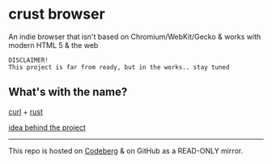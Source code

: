 # crust browser

An indie browser that isn't based on Chromium/WebKit/Gecko & works with modern HTML 5 & the web

``` text
DISCLAIMER!
This project is far from ready, but in the works.. stay tuned
```

## What's with the name?

[curl](https://curl.se/) + [rust](https://www.rust-lang.org/)

[idea behind the project](https://codeberg.org/polarhive/ideas/src/branch/main/browser.md)

---
This repo is hosted on [Codeberg](https://polarhive.ml/knowledge) & on GitHub as a READ-ONLY mirror.
